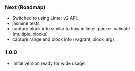 ### Next (Roadmap)
- Switched to using Linter v2 API.
- jasmine tests
- capture block info similar to how in linter-packer-validate (multiple_blocks)
- capture range and block info (vagrant_block_arg)

### 1.0.0
- Initial version ready for wide usage.
